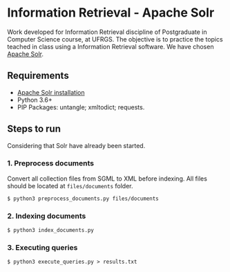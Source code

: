 # Information Retrieval - Apache Solr

Work developed for Information Retrieval discipline of Postgraduate in Computer Science course, at UFRGS.
The objective is to practice the topics teached in class using a Information Retrieval software.
We have chosen [Apache Solr](https://lucene.apache.org/solr/).

## Requirements

* [Apache Solr installation](https://lucene.apache.org/solr/guide/7_7/installing-solr.html)
* Python 3.6+
* PIP Packages: untangle; xmltodict; requests.

## Steps to run
Considering that Solr have already been started.

### 1. Preprocess documents

Convert all collection files from SGML to XML before indexing. All files should be located at `files/documents` folder.

```
$ python3 preprocess_documents.py files/documents
```

### 2. Indexing documents

```
$ python3 index_documents.py
```

### 3. Executing queries
```
$ python3 execute_queries.py > results.txt
```
